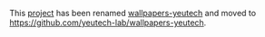 This [project](https://module.kopaxgroup.com/yeutech/wallpapers-yeutech) has been renamed [wallpapers-yeutech](https://www.npmjs.com/package/wallpapers-yeutech) and moved to https://github.com/yeutech-lab/wallpapers-yeutech.
